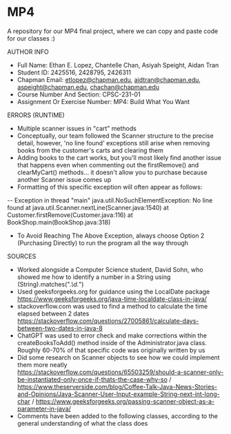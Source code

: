 # MP4
A repository for our MP4 final project, where we can copy and paste code for our classes :)

AUTHOR INFO

- Full Name: Ethan E. Lopez, Chantelle Chan, Asiyah Speight, Aidan Tran
- Student ID: 2425516, 2428795, 2426311
- Chapman Email: etlopez@chapman.edu, aidtran@chapman.edu, aspeight@chapman.edu, chachan@chapman.edu
- Course Number And Section: CPSC-231-01
- Assignment Or Exercise Number: MP4: Build What You Want

ERRORS (RUNTIME)

- Multiple scanner issues in "cart" methods
- Conceptually, our team followed the Scanner structure to the precise detail, however, 'no line found' exceptions still arise when removing books from the customer's carts and clearing them
- Adding books to the cart works, but you'll most likely find another issue that happens even when commenting out the firstRemove() and clearMyCart() methods... it doesn't allow you to purchase because another Scanner issue comes up
- Formatting of this specific exception will often appear as follows:

-- Exception in thread "main" java.util.NoSuchElementException: No line found
        at java.util.Scanner.nextLine(Scanner.java:1540)
        at Customer.firstRemove(Customer.java:116)
        at BookShop.main(BookShop.java:318)

- To Avoid Reaching The Above Exception, always choose Option 2 (Purchasing Directly) to run the program all the way through

SOURCES

- Worked alongside a Computer Science student, David Sohn, who showed me how to identify a number in a String using (String).matches(".*\\d.*")
- Used geeksforgeeks.org for guidance using the LocalDate package
     https://www.geeksforgeeks.org/java-time-localdate-class-in-java/
- stackoverflow.com was used to find a method to calculate the time elapsed between 2 dates
     https://stackoverflow.com/questions/27005861/calculate-days-between-two-dates-in-java-8
- ChatGPT was used to error check and make corrections within the createBooksToAdd() method inside of the Administrator.java class. 
     Roughly 60-70% of that specific code was originally written by us
- Did some research on Scanner objects to see how we could implement them more neatly
     https://stackoverflow.com/questions/65503259/should-a-scanner-only-be-instantiated-only-once-if-thats-the-case-why-so / 
     https://www.theserverside.com/blog/Coffee-Talk-Java-News-Stories-and-Opinions/Java-Scanner-User-Input-example-String-next-int-long-char / 
     https://www.geeksforgeeks.org/passing-scanner-object-as-a-parameter-in-java/
- Comments have been added to the following classes, according to the general understanding of what the class does
